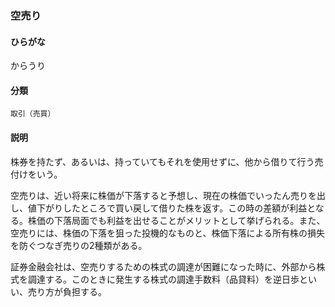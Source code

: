 <div style="display:none;">

## [あ行](securities-terms?id=あ行)
## [か行](securities-terms?id=か行)

</div>

### 空売り

#### ひらがな

からうり

#### 分類

`取引（売買）`

#### 説明

株券を持たず、あるいは、持っていてもそれを使用せずに、他から借りて行う売付けをいう。
 
空売りは、近い将来に株価が下落すると予想し、現在の株価でいったん売りを出し、値下がりしたところで買い戻して借りた株を返す。この時の差額が利益となる。株価の下落局面でも利益を出せることがメリットとして挙げられる。また、空売りには、株価の下落を狙った投機的なものと、株価下落による所有株の損失を防ぐつなぎ売りの2種類がある。
 
証券金融会社は、空売りするための株式の調達が困難になった時に、外部から株式を調達する。このときに発生する株式の調達手数料（品貸料）を逆日歩といい、売り方が負担する。

<div style="display:none;">

## [さ行](securities-terms?id=さ行)
## [た行](securities-terms?id=た行)
## [な行](securities-terms?id=な行)
## [は行](securities-terms?id=は行)
## [ま行](securities-terms?id=ま行)
## [や行](securities-terms?id=や行)
## [ら行](securities-terms?id=ら行)
## [わ行](securities-terms?id=わ行)
## [英数字・記号](securities-terms?id=英数字・記号)

</div>

